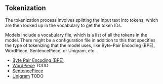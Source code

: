 ## Tokenization
The tokenization process involves splitting the input text into tokens, which
are then looked up in the vocabulary to get the token IDs.

Models include a vocabulary file, which is a list of all the tokens in the
model. There might be a configuration file in addition to this that specifies
the type of tokenizing that the model uses, like Byte-Pair Encoding (BPE),
WordPiece, SentencePiece, or Unigram, etc.

* [Byte Pair Encoding (BPE)](./bpe.md)
* [WordPiece](./wordpiece.md) TODO
* [SentencePiece](./sentencepiece.md)
* [Unigram](./unigram.md) TODO

